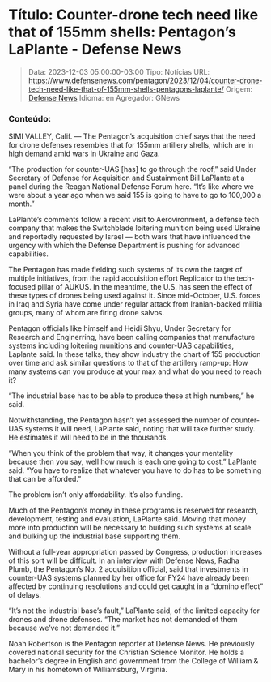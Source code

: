# Título: Counter-drone tech need like that of 155mm shells: Pentagon’s LaPlante - Defense News

>Data: 2023-12-03 05:00:00-03:00
>Tipo: Notícias
>URL: https://www.defensenews.com/pentagon/2023/12/04/counter-drone-tech-need-like-that-of-155mm-shells-pentagons-laplante/
>Origem: [Defense News](https://www.defensenews.com)
>Idioma: en
>Agregador: GNews

### Conteúdo:

SIMI VALLEY, Calif. — The Pentagon’s acquisition chief says that the need for drone defenses resembles that for 155mm artillery shells, which are in high demand amid wars in Ukraine and Gaza.

“The production for counter-UAS [has] to go through the roof,” said Under Secretary of Defense for Acquisition and Sustainment Bill LaPlante at a panel during the Reagan National Defense Forum here. “It’s like where we were about a year ago when we said 155 is going to have to go to 100,000 a month.”

LaPlante’s comments follow a recent visit to Aerovironment, a defense tech company that makes the Switchblade loitering munition being used Ukraine and reportedly requested by Israel — both wars that have influenced the urgency with which the Defense Department is pushing for advanced capabilities.

The Pentagon has made fielding such systems of its own the target of multiple initiatives, from the rapid acquisition effort Replicator to the tech-focused pillar of AUKUS. In the meantime, the U.S. has seen the effect of these types of drones being used against it. Since mid-October, U.S. forces in Iraq and Syria have come under regular attack from Iranian-backed militia groups, many of whom are firing drone salvos.

Pentagon officials like himself and Heidi Shyu, Under Secretary for Research and Enginerring, have been calling companies that manufacture systems including loitering munitions and counter-UAS capabilities, Laplante said. In these talks, they show industry the chart of 155 production over time and ask similar questions to that of the artillery ramp-up: How many systems can you produce at your max and what do you need to reach it?

“The industrial base has to be able to produce these at high numbers,” he said.

Notwithstanding, the Pentagon hasn’t yet assessed the number of counter-UAS systems it will need, LaPlante said, noting that will take further study. He estimates it will need to be in the thousands.

“When you think of the problem that way, it changes your mentality because then you say, well how much is each one going to cost,” LaPlante said. “You have to realize that whatever you have to do has to be something that can be afforded.”

The problem isn’t only affordability. It’s also funding.

Much of the Pentagon’s money in these programs is reserved for research, development, testing and evaluation, LaPlante said. Moving that money more into production will be necessary to building such systems at scale and bulking up the industrial base supporting them.

Without a full-year appropriation passed by Congress, production increases of this sort will be difficult. In an interview with Defense News, Radha Plumb, the Pentagon’s No. 2 acquisition official, said that investments in counter-UAS systems planned by her office for FY24 have already been affected by continuing resolutions and could get caught in a “domino effect” of delays.

“It’s not the industrial base’s fault,” LaPlante said, of the limited capacity for drones and drone defenses. “The market has not demanded of them because we’ve not demanded it.”

Noah Robertson is the Pentagon reporter at Defense News. He previously covered national security for the Christian Science Monitor. He holds a bachelor’s degree in English and government from the College of William & Mary in his hometown of Williamsburg, Virginia.
